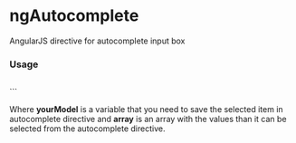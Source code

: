 # ngAutocomplete
AngularJS directive for autocomplete input box

### Usage

>```html
<auto-complete ng-model="yourModel" ng-local-data="array" />
```

Where **yourModel** is a variable that you need to save the selected item in autocomplete directive and **array** is an array with the values than it can be selected from the autocomplete directive.
